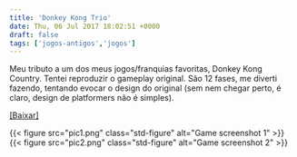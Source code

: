 ```yaml
---
title: 'Donkey Kong Trio'
date: Thu, 06 Jul 2017 18:02:51 +0000
draft: false
tags: ['jogos-antigos','jogos']
---
```


Meu tributo a um dos meus jogos/franquias favoritas, Donkey Kong Country. Tentei reproduzir o gameplay original. São 12 fases, me diverti fazendo, tentando evocar o design do original (sem nem chegar perto, é claro, design de platformers não é simples).

[\[Baixar\]](https://www.dropbox.com/s/wjnk4fdj5swbsv9/Donkey%20Kong%20Trio.rar?dl=0)

{{< figure src="pic1.png" class="std-figure" alt="Game screenshot 1" >}}
{{< figure src="pic2.png" class="std-figure" alt="Game screenshot 2" >}}
